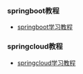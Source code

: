 ### springboot教程

- [springboot学习教程](http://blog.didispace.com/Spring-Boot%E5%9F%BA%E7%A1%80%E6%95%99%E7%A8%8B/)

### springcloud教程

- [springcloud学习教程](https://blog.csdn.net/hellozpc/article/details/83692496)
